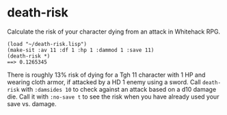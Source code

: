 # death-risk
Calculate the risk of your character dying from an attack in Whitehack RPG.

```
(load "~/death-risk.lisp")
(make-sit :av 11 :df 1 :hp 1 :dammod 1 :save 11)
(death-risk *)
==> 0.1265345
```
There is roughly 13% risk of dying for a Tgh 11 character with 1 HP and wearing cloth armor, if attacked by a HD 1 enemy using a sword. Call `death-risk` with `:damsides 10` to check against an attack based on a d10 damage die. Call it with `:no-save t` to see the risk when you have already used your save vs. damage.
